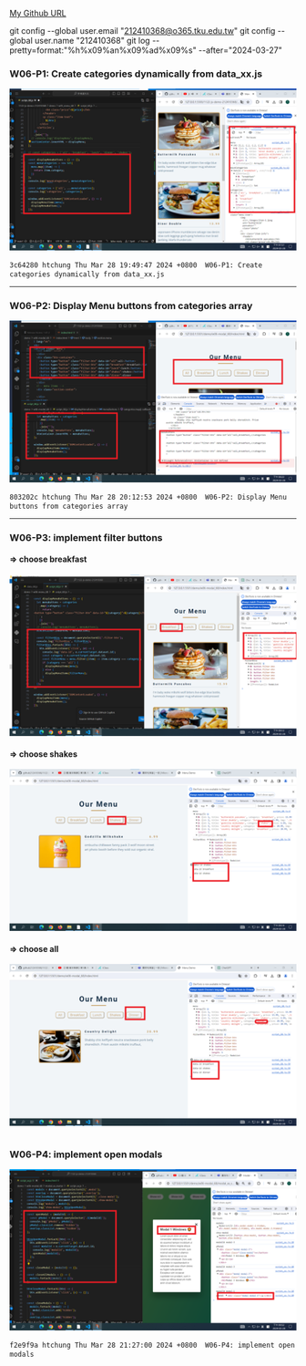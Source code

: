 [My Github URL](https://github.com/github212410368/1122-js-demo-212410368.git)

git config --global user.email "212410368@o365.tku.edu.tw"
git config --global user.name "212410368"
git log --pretty=format:"%h%x09%an%x09%ad%x09%s" --after="2024-03-27"

### W06-P1: Create categories dynamically from data_xx.js

![](w06-p1.png)

```
3c64280 htchung Thu Mar 28 19:49:47 2024 +0800  W06-P1: Create categories dynamically from data_xx.js
```

---

### W06-P2: Display Menu buttons from categories array

![](w06-p2.png)

```
803202c htchung Thu Mar 28 20:12:53 2024 +0800  W06-P2: Display Menu buttons from categories array
```

---

### W06-P3: implement filter buttons

#### => choose breakfast

![](w06-p3-1.png)

#### => choose shakes

![](w06-p3-2.png)

#### => choose all

![](w06-p3-3.png)

```

```

### W06-P4: implement open modals

![](w06-p4.png)

```
f2e9f9a htchung Thu Mar 28 21:27:00 2024 +0800  W06-P4: implement open modals
```
